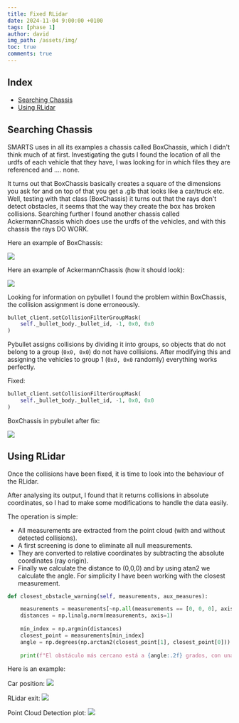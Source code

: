 ```yaml
---
title: Fixed RLidar
date: 2024-11-04 9:00:00 +0100
tags: [phase 1]
author: david
img_path: /assets/img/
toc: true
comments: true
---
```


## Index

- [Searching Chassis](#searching-chassis)
- [Using RLidar](#using-rlidar)

## Searching Chassis

SMARTS uses in all its examples a chassis called BoxChassis, which I didn't think much of at first.
Investigating the guts I found the location of all the urdfs of each vehicle that they have, I was looking for in which files they are referenced and .... none.

It turns out that BoxChassis basically creates a square of the dimensions you ask for and on top of that you get a .glb that looks like a car/truck etc.
Well, testing with that class (BoxChassis) it turns out that the rays don't detect obstacles, it seems that the way they create the box has broken collisions. Searching further I found another chassis called AckermannChassis which does use the urdfs of the vehicles, and with this chassis the rays DO WORK.

Here an example of BoxChassis:

![](BoxChassis_before.png)


Here an example of AckermannChassis (how it should look):

![](AckermannChassis.png)

Looking for information on pybullet I found the problem within BoxChassis, the collision assignment is done erroneously.

```python
bullet_client.setCollisionFilterGroupMask(
    self._bullet_body._bullet_id, -1, 0x0, 0x0
)
```

Pybullet assigns collisions by dividing it into groups, so objects that do not belong to a group (`0x0, 0x0`) do not have collisions. After modifying this and assigning the vehicles to group 1 (`0x0, 0x0` randomly) everything works perfectly.

Fixed:
```python
bullet_client.setCollisionFilterGroupMask(
    self._bullet_body._bullet_id, -1, 0x0, 0x0
)
```

BoxChassis in pybullet after fix:

![](BoxChassis_after.png)

## Using RLidar

Once the collisions have been fixed, it is time to look into the behaviour of the RLidar.

After analysing its output, I found that it returns collisions in absolute coordinates, so I had to make some modifications to handle the data easily.

The operation is simple:
- All measurements are extracted from the point cloud (with and without detected collisions).
- A first screening is done to eliminate all null measurements.
- They are converted to relative coordinates by subtracting the absolute coordinates (ray origin).
- Finally we calculate the distance to (0,0,0) and by using atan2 we calculate the angle. For simplicity I have been working with the closest measurement.

```python
def closest_obstacle_warning(self, measurements, aux_measures):

    measurements = measurements[~np.all(measurements == [0, 0, 0], axis=1)] - aux_measures[0]
    distances = np.linalg.norm(measurements, axis=1)
    
    min_index = np.argmin(distances)
    closest_point = measurements[min_index]
    angle = np.degrees(np.arctan2(closest_point[1], closest_point[0]))  # atan2(y, x)
    
    print(f"El obstáculo más cercano está a {angle:.2f} grados, con una distancia de {distances[min_index]:.2f} unidades.")
```

Here is an example:


Car position:
![](back_car_pose.png)


RLidar exit:
![](lidar_detection_exit.png)


Point Cloud Detection plot:
![](back_car_pc.png)